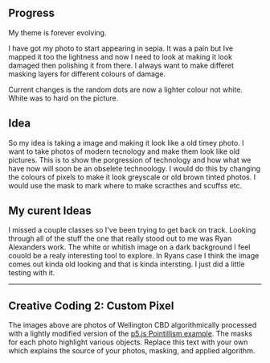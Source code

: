## Progress 
My theme is forever evolving.

I have got my photo to start appearing in sepia. It was a pain but Ive mapped it too the lightness and now I need to look at making it look damaged then polishing it from there. I always want to make differet masking layers for different colours of damage.

Current changes is the random dots are now a lighter colour not white. White was to hard on the picture.

## Idea 
So my idea is taking a image and making it look like a old timey photo. I want to take photos of modern tecnology and make them look like old pictures. This is to show the porgression of technology and how what we have now will soon be an obselete technoology. I would do this by changing the colours of pixels to make it look greyscale or old brown tinted photos. I would use the mask to mark where to make scracthes and scuffss etc. 

## My curent Ideas
I missed a couple classes so I've been trying to get back on track. Looking through all of the stuff the one that really stood out to me was Ryan Alexanders work. The white or whitish image on a dark background I feel couold be a realy interesting tool to explore. In Ryans case I think the image comes out kinda old looking and that is kinda intersting. I just did a little testing with it.

---------------------------------

## Creative Coding 2: Custom Pixel

The images above are photos of Wellington CBD algorithmically processed with a lightly modified version of the [p5.js Pointillism example](https://p5js.org/examples/image-pointillism.html). The masks for each photo highlight various objects. Replace this text with your own which explains the source of your photos, masking, and applied algorithm.
